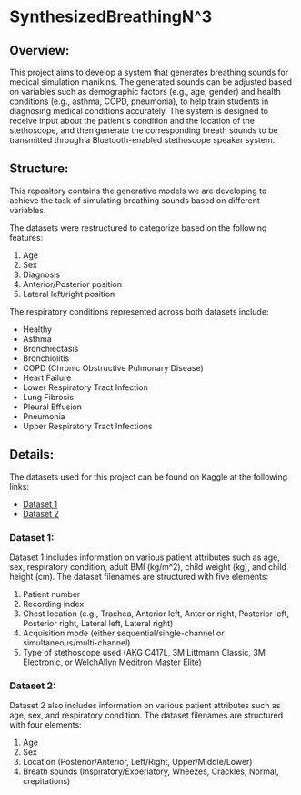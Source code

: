 # SynthesizedBreathingN^3

## Overview:
This project aims to develop a system that generates breathing sounds for medical simulation manikins. The generated sounds can be adjusted based on variables such as demographic factors (e.g., age, gender) and health conditions (e.g., asthma, COPD, pneumonia), to help train students in diagnosing medical conditions accurately. The system is designed to receive input about the patient's condition and the location of the stethoscope, and then generate the corresponding breath sounds to be transmitted through a Bluetooth-enabled stethoscope speaker system.

## Structure:
This repository contains the generative models we are developing to achieve the task of simulating breathing sounds based on different variables.

The datasets were restructured to categorize based on the following features: 
1. Age 
2. Sex
3. Diagnosis 
4. Anterior/Posterior position 
5. Lateral left/right position 

The respiratory conditions represented across both datasets include:

- Healthy
- Asthma
- Bronchiectasis
- Bronchiolitis
- COPD (Chronic Obstructive Pulmonary Disease)
- Heart Failure
- Lower Respiratory Tract Infection
- Lung Fibrosis
- Pleural Effusion
- Pneumonia
- Upper Respiratory Tract Infections

## Details:
The datasets used for this project can be found on Kaggle at the following links:

- [Dataset 1](https://www.kaggle.com/datasets/vbookshelf/respiratory-sound-database)
- [Dataset 2](https://www.kaggle.com/datasets/arashnic/lung-dataset/data)

### Dataset 1:
Dataset 1 includes information on various patient attributes such as age, sex, respiratory condition, adult BMI (kg/m^2), child weight (kg), and child height (cm). The dataset filenames are structured with five elements:
1. Patient number
2. Recording index 
3. Chest location (e.g., Trachea, Anterior left, Anterior right, Posterior left, Posterior right, Lateral left, Lateral right)
4. Acquisition mode (either sequential/single-channel or simultaneous/multi-channel)
5. Type of stethoscope used (AKG C417L, 3M Littmann Classic, 3M Electronic, or WelchAllyn Meditron Master Elite)


### Dataset 2: 
Dataset 2 also includes information on various patient attributes such as age, sex, and respiratory condition. The dataset filenames are structured with four elements:
1. Age 
2. Sex
3. Location (Posterior/Anterior, Left/Right, Upper/Middle/Lower)
4. Breath sounds (Inspiratory/Experiatory, Wheezes, Crackles, Normal, crepitations)

